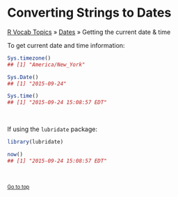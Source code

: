 # Converting Strings to Dates

[R Vocab Topics](index) &#187; [Dates](dates) &#187; Getting the current date & time

To get current date and time information:


```r
Sys.timezone()
## [1] "America/New_York"

Sys.Date()
## [1] "2015-09-24"

Sys.time()
## [1] "2015-09-24 15:08:57 EDT"
```

<br>

If using the `lubridate` package:


```r
library(lubridate)

now()
## [1] "2015-09-24 15:08:57 EDT"
```

<br>

<small><a href="#">Go to top</a></small>
